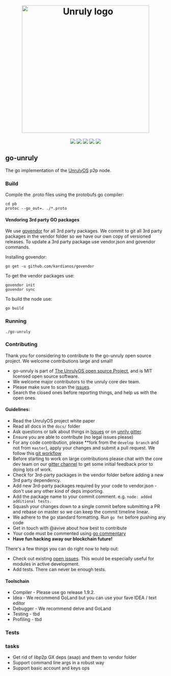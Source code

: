
<h1 align="center">
  <a href="https://unruly.io"><img width="400" src="https://firebasestorage.googleapis.com/v0/b/fifth-jigsaw-167200.appspot.com/o/logo%403x.png?alt=media&token=cdcacbe4-aa56-4111-b719-15b2ade60069" alt="Unruly logo" /></a>
</h1>

<p align="center">

<img src="https://img.shields.io/packagist/l/doctrine/orm.svg"/>
<a href=""><img src="https://img.shields.io/badge/maintainer-%40avive-green.svg"/></a>
<img src="https://img.shields.io/badge/golang-%3E%3D%201.9.2-orange.svg"/>
<a href="https://gitter.im/unruly-os/Lobby"><img src="https://img.shields.io/badge/gitter-%23unruly--os-blue.svg"/></a>
<a href="https://unruly.io"><img src="https://img.shields.io/badge/madeby-unrulyOS-blue.svg"/></a>
</p>

## go-unruly
The go implementation of the [UnrulyOS](https://unruly.io) p2p node.

### Build

Compile the .proto files using the protobufs go compiler:

```
cd pb
protoc --go_out=. ./*.proto
```
#### Vendoring 3rd party GO packages
We use [govendor](https://github.com/kardianos/govendor) for all 3rd party packages.
We commit to git all 3rd party packages in the vendor folder so we have our own copy of versioned releases.
To update a 3rd party package use vendor.json and govendor commands.

Installing govendor:
```
go get -u github.com/kardianos/govendor
```

To get the vendor packages use:
```
govendor init
govendor sync
```

To build the node use:

```
go build
```

### Running

```
./go-unruly
```

### Contributing

Thank you for considering to contribute to the go-unruly open source project. 
We welcome contributions large and small!

- go-unruly is part of [The UnrulyOS open source Project](https://unruly.io), and is MIT licensed open source software.
- We welcome major contributors to the unruly core dev team.
- Please make sure to scan the [issues](https://github.com/UnrulyOS/go-unruly/issues). 
- Search the closed ones before reporting things, and help us with the open ones.

#### Guidelines:

- Read the UnrulyOS project white paper
- Read all docs in the `docs/` folder
- Ask questions or talk about things in [Issues](https://github.com/UnrulyOS/go-unruly/issues) or on [unrily gitter](https://gitter.im/unruly-os/Lobby).
- Ensure you are able to contribute (no legal issues please)
- For any code contribution, please **fork from the `develop branch` and not from `master`), apply your changes and submit a pull request. We follow this [git workflow](http://nvie.com/posts/a-successful-git-branching-model/)
- Before starting to work on large contributions please chat with the core dev team on our [gitter channel](https://gitter.im/unruly-os/Lobby) to get some initial feedback prior to doing lots of work.
- Check for 3rd-party packages in the vendor folder before adding a new 3rd party dependency.
- Add new 3rd-party packages required by your code to vendor.json - don't use any other kind of deps importing.
- Add the package name to your commit comment. e.g. `node: added additional tests.`
- Squash your changes down to a single commit before submitting a PR and rebase on master so we can keep the commit timeline linear.
- We adhere to the go standard formatting. Run `go fmt` before pushing any code
- Get in touch with @avive about how best to contribute
- Your code must be commented using [go commentary](https://golang.org/doc/effective_go.html#commentary)
- **Have fun hacking away our blockchain future!**

There's a few things you can do right now to help out:
 - Check out existing [open issues](https://github.com/UnrulyOS/go-unruly/issues). This would be especially useful for modules in active development.
 - Add tests. There can never be enough tests.
 
#### Toolschain

- Compiler - Please use go release 1.9.2. 
- Idea - We recommend GoLand but you can use your fave IDEA / text editor
- Debugger - We recommend delve and GoLand
- Testing - tbd
- Profiling - tbd


### Tests

### tasks

- Get rid of libp2p GX deps (asap) and them to vendor folder
- Support command line args in a robust way 
- Support basic account and keys ops

